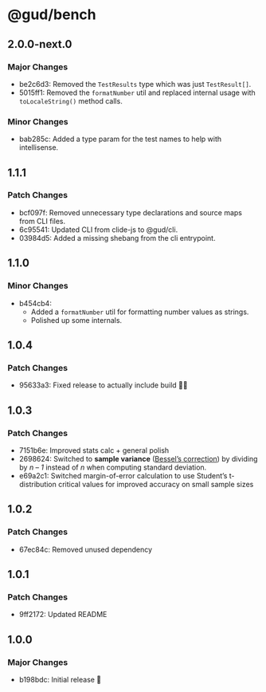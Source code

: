 # @gud/bench

## 2.0.0-next.0

### Major Changes

- be2c6d3: Removed the `TestResults` type which was just `TestResult[]`.
- 5015ff1: Removed the `formatNumber` util and replaced internal usage with `toLocaleString()` method calls.

### Minor Changes

- bab285c: Added a type param for the test names to help with intellisense.

## 1.1.1

### Patch Changes

- bcf097f: Removed unnecessary type declarations and source maps from CLI files.
- 6c95541: Updated CLI from clide-js to @gud/cli.
- 03984d5: Added a missing shebang from the cli entrypoint.

## 1.1.0

### Minor Changes

- b454cb4:
  - Added a `formatNumber` util for formatting number values as strings.
  - Polished up some internals.

## 1.0.4

### Patch Changes

- 95633a3: Fixed release to actually include build 🤦‍♂️

## 1.0.3

### Patch Changes

- 7151b6e: Improved stats calc + general polish
- 2698624: Switched to **sample variance** ([Bessel’s correction](https://en.wikipedia.org/wiki/Bessel%27s_correction?utm_source=chatgpt.com)) by dividing by _n – 1_ instead of _n_ when computing standard deviation.
- e69a2c1: Switched margin-of-error calculation to use Student’s t-distribution critical values for improved accuracy on small sample sizes

## 1.0.2

### Patch Changes

- 67ec84c: Removed unused dependency

## 1.0.1

### Patch Changes

- 9ff2172: Updated README

## 1.0.0

### Major Changes

- b198bdc: Initial release 🚀
